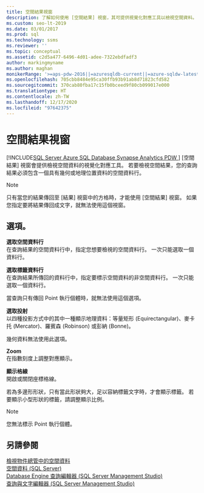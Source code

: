 ```yaml
---
title: 空間結果視窗
description: 了解如何使用 [空間結果] 視窗，其可提供視覺化對應工具以檢視空間資料。 若要檢視空間結果，則查詢結果必須包含一個具有幾何或地理位置資料的空間資料行。
ms.custom: seo-lt-2019
ms.date: 03/01/2017
ms.prod: sql
ms.technology: ssms
ms.reviewer: ''
ms.topic: conceptual
ms.assetid: c2d5a477-6496-4d01-adee-7322ebdfadf3
author: markingmyname
ms.author: maghan
monikerRange: '>=aps-pdw-2016||=azuresqldb-current||=azure-sqldw-latest||>=sql-server-2016||>=sql-server-linux-2017||=azuresqldb-mi-current'
ms.openlocfilehash: 705cbb8484e95ca30ffb93b91ab8d71823cfd582
ms.sourcegitcommit: 370cab80fba17c15fb0bceed9f80cb099017e000
ms.translationtype: HT
ms.contentlocale: zh-TW
ms.lasthandoff: 12/17/2020
ms.locfileid: "97642375"
---
```

# <a name="spatial-results-window"></a>空間結果視窗
[!INCLUDE[SQL Server Azure SQL Database Synapse Analytics PDW ](../../includes/applies-to-version/sql-asdb-asdbmi-asa-pdw.md)]
  [空間結果] 視窗會提供檢視空間資料的視覺化對應工具。 若要檢視空間結果，您的查詢結果必須包含一個具有幾何或地理位置資料的空間資料行。  
  
> [!NOTE]  
>  只有當您的結果傳回至 [結果] 視窗中的方格時，才能使用 [空間結果] 視窗。 如果您指定要將結果傳回成文字，就無法使用這個視窗。  
  
## <a name="options"></a>選項。  
 **選取空間資料行**  
 在查詢結果的空間資料行中，指定您想要檢視的空間資料行。 一次只能選取一個資料行。  
  
 **選取標籤資料行**  
 在查詢結果所傳回的資料行中，指定要標示空間資料的非空間資料行。 一次只能選取一個資料行。  
  
 當查詢只有傳回 Point 執行個體時，就無法使用這個選項。  
  
 **選取投射**  
 以四種投影方式中的其中一種顯示地理資料：等量矩形 (Equirectangular)、麥卡托 (Mercator)、羅賓森 (Robinson) 或彭納 (Bonne)。  
  
 幾何資料無法使用此選項。  
  
 **Zoom**  
 在指數刻度上調整對應顯示。  
  
 **顯示格線**  
 開啟或關閉座標格線。  
  
 若為多邊形形狀，只有當此形狀夠大，足以容納標籤文字時，才會顯示標籤。 若要顯示小型形狀的標籤，請調整顯示比例。  
  
> [!NOTE]  
>  您無法標示 Point 執行個體。  
  
## <a name="see-also"></a>另請參閱  
 [檢視物件總管中的空間資料](./view-spatial-data-in-object-explorer.md)   
 [空間資料 &#40;SQL Server&#41;](../../relational-databases/spatial/spatial-data-sql-server.md)   
 [Database Engine 查詢編輯器 &#40;SQL Server Management Studio&#41;](../f1-help/database-engine-query-editor-sql-server-management-studio.md)   
 [查詢與文字編輯器 &#40;SQL Server Management Studio&#41;](../f1-help/database-engine-query-editor-sql-server-management-studio.md)  
  
